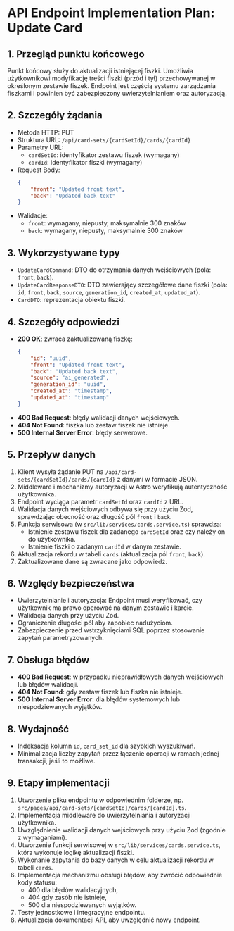 # API Endpoint Implementation Plan: Update Card

## 1. Przegląd punktu końcowego
Punkt końcowy służy do aktualizacji istniejącej fiszki. Umożliwia użytkownikowi modyfikację treści fiszki (przód i tył) przechowywanej w określonym zestawie fiszek. Endpoint jest częścią systemu zarządzania fiszkami i powinien być zabezpieczony uwierzytelnianiem oraz autoryzacją.

## 2. Szczegóły żądania
- Metoda HTTP: PUT
- Struktura URL: `/api/card-sets/{cardSetId}/cards/{cardId}`
- Parametry URL:
  - `cardSetId`: identyfikator zestawu fiszek (wymagany)
  - `cardId`: identyfikator fiszki (wymagany)
- Request Body:
  ```json
  {
      "front": "Updated front text",
      "back": "Updated back text"
  }
  ```
- Walidacje:
  - `front`: wymagany, niepusty, maksymalnie 300 znaków
  - `back`: wymagany, niepusty, maksymalnie 300 znaków

## 3. Wykorzystywane typy
- `UpdateCardCommand`: DTO do otrzymania danych wejściowych (pola: `front`, `back`).
- `UpdateCardResponseDTO`: DTO zawierający szczegółowe dane fiszki (pola: `id`, `front`, `back`, `source`, `generation_id`, `created_at`, `updated_at`).
- `CardDTO`: reprezentacja obiektu fiszki.

## 4. Szczegóły odpowiedzi
- **200 OK**: zwraca zaktualizowaną fiszkę:
  ```json
  {
      "id": "uuid",
      "front": "Updated front text",
      "back": "Updated back text",
      "source": "ai_generated",
      "generation_id": "uuid",
      "created_at": "timestamp",
      "updated_at": "timestamp"
  }
  ```
- **400 Bad Request**: błędy walidacji danych wejściowych.
- **404 Not Found**: fiszka lub zestaw fiszek nie istnieje.
- **500 Internal Server Error**: błędy serwerowe.

## 5. Przepływ danych
1. Klient wysyła żądanie PUT na `/api/card-sets/{cardSetId}/cards/{cardId}` z danymi w formacie JSON.
2. Middleware i mechanizmy autoryzacji w Astro weryfikują autentyczność użytkownika.
3. Endpoint wyciąga parametr `cardSetId` oraz `cardId` z URL.
4. Walidacja danych wejściowych odbywa się przy użyciu Zod, sprawdzając obecność oraz długość pól `front` i `back`.
5. Funkcja serwisowa (w `src/lib/services/cards.service.ts`) sprawdza:
   - Istnienie zestawu fiszek dla zadanego `cardSetId` oraz czy należy on do użytkownika.
   - Istnienie fiszki o zadanym `cardId` w danym zestawie.
6. Aktualizacja rekordu w tabeli `cards` (aktualizacja pól `front`, `back`).
7. Zaktualizowane dane są zwracane jako odpowiedź.

## 6. Względy bezpieczeństwa
- Uwierzytelnianie i autoryzacja: Endpoint musi weryfikować, czy użytkownik ma prawo operować na danym zestawie i karcie.
- Walidacja danych przy użyciu Zod.
- Ograniczenie długości pól aby zapobiec nadużyciom.
- Zabezpieczenie przed wstrzyknięciami SQL poprzez stosowanie zapytań parametryzowanych.

## 7. Obsługa błędów
- **400 Bad Request**: w przypadku nieprawidłowych danych wejściowych lub błędów walidacji.
- **404 Not Found**: gdy zestaw fiszek lub fiszka nie istnieje.
- **500 Internal Server Error**: dla błędów systemowych lub niespodziewanych wyjątków.

## 8. Wydajność
- Indeksacja kolumn `id`, `card_set_id` dla szybkich wyszukiwań.
- Minimalizacja liczby zapytań przez łączenie operacji w ramach jednej transakcji, jeśli to możliwe.

## 9. Etapy implementacji
1. Utworzenie pliku endpointu w odpowiednim folderze, np. `src/pages/api/card-sets/[cardSetId]/cards/[cardId].ts`.
2. Implementacja middleware do uwierzytelniania i autoryzacji użytkownika.
3. Uwzględnienie walidacji danych wejściowych przy użyciu Zod (zgodnie z wymaganiami).
4. Utworzenie funkcji serwisowej w `src/lib/services/cards.service.ts`, która wykonuje logikę aktualizacji fiszki.
5. Wykonanie zapytania do bazy danych w celu aktualizacji rekordu w tabeli `cards`.
6. Implementacja mechanizmu obsługi błędów, aby zwrócić odpowiednie kody statusu:
   - 400 dla błędów walidacyjnych,
   - 404 gdy zasób nie istnieje,
   - 500 dla niespodziewanych wyjątków.
7. Testy jednostkowe i integracyjne endpointu.
8. Aktualizacja dokumentacji API, aby uwzględnić nowy endpoint. 